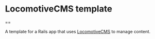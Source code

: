 # LocomotiveCMS template
==

A template for a Rails app that uses [LocomotiveCMS](http://doc.locomotivecms.com) to manage content.